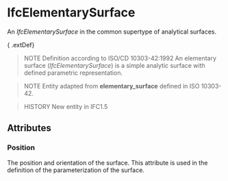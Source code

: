 # IfcElementarySurface

An _IfcElementarySurface_ in the common supertype of analytical surfaces.
<!-- end of short definition -->

{ .extDef}
> NOTE Definition according to ISO/CD 10303-42:1992
> An elementary surface (_IfcElementarySurface_) is a simple analytic surface with defined parametric representation.

> NOTE Entity adapted from **elementary_surface** defined in ISO 10303-42.

> HISTORY New entity in IFC1.5

## Attributes

### Position
The position and orientation of the surface. This attribute is used in the definition of the parameterization of the surface.
